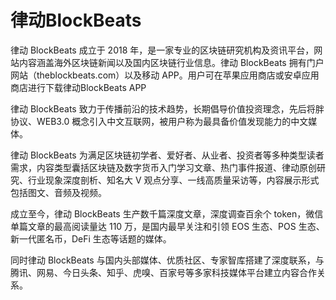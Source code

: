 # 律动BlockBeats

律动 BlockBeats 成立于 2018 年，是一家专业的区块链研究机构及资讯平台，网站内容涵盖海外区块链新闻以及国内区块链行业信息。律动 BlockBeats 拥有门户网站（theblockbeats.com）以及移动 APP。用户可在苹果应用商店或安卓应用商店进行下载律动BlockBeats APP

律动 BlockBeats 致力于传播前沿的技术趋势，长期倡导价值投资理念，先后将胖协议、WEB3.0 概念引入中文互联网，被用户称为最具备价值发现能力的中文媒体。

律动 BlockBeats 为满足区块链初学者、爱好者、从业者、投资者等多种类型读者需求，内容类型囊括区块链及数字货币入门学习文章、热门事件报道、律动原创研究、行业现象深度剖析、知名大 V 观点分享、一线高质量采访等，内容展示形式包括图文、音频及视频。

成立至今，律动 BlockBeats 生产数千篇深度文章，深度调查百余个 token，微信单篇文章的最高阅读量达 110 万，是国内最早关注和引领 EOS 生态、POS 生态、新一代匿名币，DeFi 生态等话题的媒体。

同时律动 BlockBeats 与国内头部媒体、优质社区、专家智库搭建了深度联系，与腾讯、网易、今日头条、知乎、虎嗅、百家号等多家科技媒体平台建立内容合作关系。
